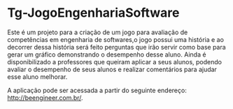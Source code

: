 # Tg-JogoEngenhariaSoftware

Este é um projeto para a criação de um jogo para avaliação de competências em engenharia de softwares,o jogo possui uma história e ao decorrer dessa história será feito perguntas que irão servir como base para gerar um gráfico demonstrando o desempenho desse aluno.
Ainda é disponibilizado a professores que queiram aplicar a seus alunos, podendo avaliar o desempenho de seus alunos e realizar comentários para ajudar esse aluno melhorar.

A aplicação pode ser acessada a partir do seguinte endereço: http://beengineer.com.br/.
